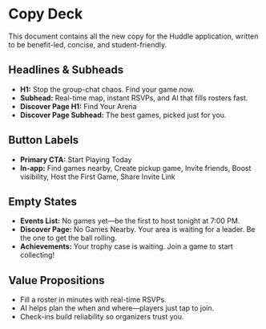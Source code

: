 # Copy Deck

This document contains all the new copy for the Huddle application, written to be benefit-led, concise, and student-friendly.

## Headlines & Subheads

- **H1:** Stop the group-chat chaos. Find your game now.
- **Subhead:** Real-time map, instant RSVPs, and AI that fills rosters fast.
- **Discover Page H1:** Find Your Arena
- **Discover Page Subhead:** The best games, picked just for you.

## Button Labels

- **Primary CTA:** Start Playing Today
- **In-app:** Find games nearby, Create pickup game, Invite friends, Boost visibility, Host the First Game, Share Invite Link

## Empty States

- **Events List:** No games yet—be the first to host tonight at 7:00 PM.
- **Discover Page:** No Games Nearby. Your area is waiting for a leader. Be the one to get the ball rolling.
- **Achievements:** Your trophy case is waiting. Join a game to start collecting!

## Value Propositions

- Fill a roster in minutes with real-time RSVPs.
- AI helps plan the when and where—players just tap to join.
- Check-ins build reliability so organizers trust you.
